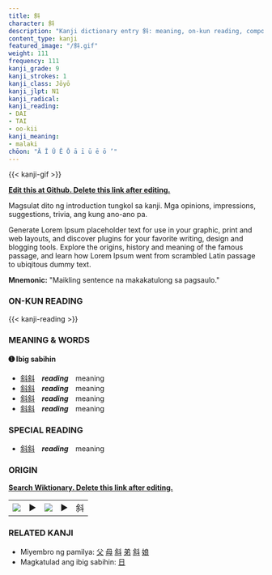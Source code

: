 ```yaml
---
title: 斜
character: 斜
description: "Kanji dictionary entry 斜: meaning, on-kun reading, compounds, origin, related kanji"
content_type: kanji
featured_image: "/斜.gif"
weight: 111
frequency: 111
kanji_grade: 9
kanji_strokes: 1
kanji_class: Jōyō
kanji_jlpt: N1
kanji_radical: 
kanji_reading: 
- DAI
- TAI
- oo-kii
kanji_meaning:
- malaki
chōon: "Ā Ī Ū Ē Ō ā ī ū ē ō ’"
---
```

[//]: # (Don't edit the line below. Kanji animated GIF code is automatically generated.)
{{< kanji-gif >}}

[//]: # (Edit below this line.)

**[Edit this at Github. Delete this link after editing.](https://github.com/tim0g/tim/tree/main/content/kanji/斜/index.md)**

Magsulat dito ng introduction tungkol sa kanji. Mga opinions, impressions, suggestions, trivia, ang kung ano-ano pa.

Generate Lorem Ipsum placeholder text for use in your graphic, print and web layouts, and discover plugins for your favorite writing, design and blogging tools. Explore the origins, history and meaning of the famous passage, and learn how Lorem Ipsum went from scrambled Latin passage to ubiqitous dummy text.
 
**Mnemonic:** "Maikling sentence na makakatulong sa pagsaulo."

### ON-KUN READING

[//]: # (Don't edit the line below. ON-KUN READING code is automatically generated.)
{{< kanji-reading >}}

### MEANING & WORDS

#### ➊ **Ibig sabihin**
  - [斜](../斜)[斜](../斜)　***reading***　meaning
  - [斜](../斜)[斜](../斜)　***reading***　meaning
  - [斜](../斜)[斜](../斜)　***reading***　meaning
  - [斜](../斜)[斜](../斜)　***reading***　meaning

### SPECIAL READING
  - [斜](../斜)[斜](../斜)　***reading***　meaning

### ORIGIN

**[Search Wiktionary. Delete this link after editing.](https://wiktionary.org/wiki/斜)**
<table class="kanji-table"><tr><td>
<img src="60px-斜-bronze.svg.png">
</td><td>▶</td><td>
<img src="60px-斜-oracle.svg.png">
</td><td>▶</td>
<td class="kanji-origin">斜</td>
</tr></table>

### RELATED KANJI
- Miyembro ng pamilya: [父](../父) [母](../母) [斜](../斜) [弟](../弟) [斜](../斜) [娘](../娘)
- Magkatulad ang ibig sabihin: [日](../日)

